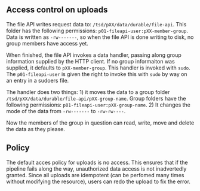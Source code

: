 
## Access control on uploads

The file API writes request data to: `/tsd/pXX/data/durable/file-api`. This folder has the following permissions: `p01-fileapi-user:pXX-member-group`. Data is written as `-rw-------`, so when the file API is done writing to disk, no group members have access yet.

When finished, the file API invokes a data handler, passing along group information supplied by the HTTP client. If no group informaiton was supplied, it defaults to `pXX-member-group`. This handler is invoked with `sudo`. The `p01-fileapi-user` is given the right to invoke this with `sudo` by way on an entry in a sudoers file.

The handler does two things: 1) it moves the data to a group folder `/tsd/pXX/data/durable/file-api/pXX-group-name`. Group folders have the following permissions: `p01-fileapi-user:pXX-group-name`. 2) It changes the mode of the data from `-rw-------` to `-rw-rw----`.

Now the members of the group in question can read, write, move and delete the data as they please.

## Policy

The default acces policy for uploads is no access. This ensures that if the pipeline fails along the way, unauthorized data access is not inadvertedly granted. Since all uploads are idempotent (can be perfomed many times without modifying the resource), users can redo the upload to fix the error.
